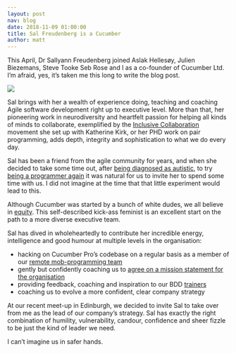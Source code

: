 ```yaml
---
layout: post
nav: blog
date: 2018-11-09 01:00:00
title: Sal Freudenberg is a Cucumber
author: matt
---
```

This April, Dr Sallyann Freudenberg joined Aslak Hellesøy, Julien Biezemans, Steve Tooke Seb Rose and I as a co-founder of Cucumber Ltd. I’m afraid, yes, it’s taken me this long to write the blog post.

![](/images/blog/sal.jpg)

Sal brings with her a wealth of experience doing, teaching and coaching Agile software development right up to executive level. More than that, her pioneering work in neurodiversity and heartfelt passion for helping all kinds of minds to collaborate, exemplified by the [Inclusive Collaboration](http://inclusive-collaboration.org/) movement she set up with Katherine Kirk, or her PHD work on pair programming, adds depth, integrity and sophistication to what we do every day.

Sal has been a friend from the agile community for years, and when she decided to take some time out, after [being diagnosed as autistic](https://salfreudenberg.wordpress.com/2017/07/10/diagnosis-day/), to try [being a programmer again](https://salfreudenberg.wordpress.com/2017/10/20/what-the-heck-is-a-coding-tour-anyway/) it was natural for us to invite her to spend some time with us. I did not imagine at the time that that little experiment would lead to this.

Although Cucumber was started by a bunch of white dudes, we all believe in [equity](https://everydayfeminism.com/2014/09/equality-is-not-enough/). This self-described kick-ass feminist is an excellent start on the path to a more diverse executive team.

Sal has dived in wholeheartedly to contribute her incredible energy, intelligence and good humour at multiple levels in the organisation:

* hacking on Cucumber Pro’s codebase on a regular basis as a member of our [remote mob-programming team](https://cucumber.io/blog/2018/06/20/inclusive-benefits-of-mob-programming)
* gently but confidently coaching us to [agree on a mission statement for the organisation](https://cucumber.io/blog/2018/06/22/mission-statement)
* providing feedback, coaching and inspiration to our BDD [trainers](/training)
* coaching us to evolve a more confident, clear company strategy

At our recent meet-up in Edinburgh, we decided to invite Sal to take over from me as the lead of our company’s strategy. Sal has exactly the right combination of humility, vulnerability, candour, confidence and sheer fizzle to be just the kind of leader we need.

I can’t imagine us in safer hands.
